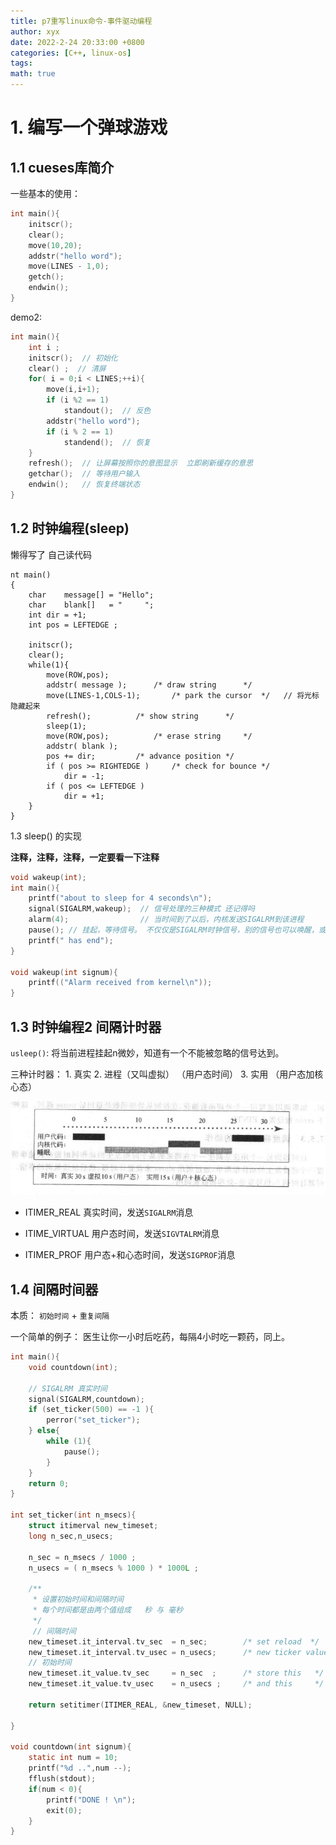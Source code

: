 ```yaml
---
title: p7重写linux命令-事件驱动编程
author: xyx
date: 2022-2-24 20:33:00 +0800
categories: [C++, linux-os]
tags: 
math: true
---
```



# 1. 编写一个弹球游戏

## 1.1 cueses库简介

一些基本的使用：
```c
int main(){
    initscr();
    clear();
    move(10,20);
    addstr("hello word");
    move(LINES - 1,0);
    getch();
    endwin();
}
```

demo2:

```c
int main(){
    int i ;
    initscr();  // 初始化
    clear() ;  // 清屏
    for( i = 0;i < LINES;++i){
        move(i,i+1);
        if (i %2 == 1)
            standout();  // 反色
        addstr("hello word");
        if (i % 2 == 1)
            standend();  // 恢复
    }
    refresh();  // 让屏幕按照你的意图显示  立即刷新缓存的意思
    getchar();  // 等待用户输入
    endwin();   // 恢复终端状态
}
```


## 1.2 时钟编程(sleep)


懒得写了 自己读代码
```
nt main()
{
    char	message[] = "Hello";
    char	blank[]   = "     ";
    int	dir = +1;
    int	pos = LEFTEDGE ;

    initscr();
    clear();
    while(1){
        move(ROW,pos);
        addstr( message );		/* draw string		*/
        move(LINES-1,COLS-1);		/* park the cursor	*/   // 将光标隐藏起来
        refresh();			/* show string		*/
        sleep(1);
        move(ROW,pos);			/* erase string		*/
        addstr( blank );
        pos += dir;			/* advance position	*/
        if ( pos >= RIGHTEDGE )		/* check for bounce	*/
            dir = -1;
        if ( pos <= LEFTEDGE )
            dir = +1;
    }
}
```

1.3 sleep() 的实现

**注释，注释，注释，一定要看一下注释**

```c
void wakeup(int);
int main(){
    printf("about to sleep for 4 seconds\n");
    signal(SIGALRM,wakeup);  // 信号处理的三种模式 还记得吗
    alarm(4);                // 当时间到了以后，内核发送SIGALRM到该进程
    pause(); // 挂起，等待信号。 不仅仅是SIGALRM时钟信号，别的信号也可以唤醒，或者死亡
    printf(" has end");
}

void wakeup(int signum){
    printf(("Alarm received from kernel\n"));
}
```

## 1.3 时钟编程2 间隔计时器

`usleep()`: 将当前进程挂起n微妙，知道有一个不能被忽略的信号达到。

三种计时器：
    1. 真实
    2. 进程（又叫虚拟） （用户态时间）
    3. 实用 （用户态加核心态）

![p](/assets/ims/2022.02/p9.png)



- ITIMER_REAL
    真实时间，发送`SIGALRM`消息

- ITIME_VIRTUAL
    用户态时间，发送`SIGVTALRM`消息

- ITIMER_PROF
    用户态+和心态时间，发送`SIGPROF`消息

## 1.4 间隔时间器

本质： `初始时间` + `重复间隔`

一个简单的例子： 医生让你一小时后吃药，每隔4小时吃一颗药，同上。

```c
int main(){
    void countdown(int);

    // SIGALRM 真实时间
    signal(SIGALRM,countdown);
    if (set_ticker(500) == -1 ){
        perror("set_ticker");
    } else{
        while (1){
            pause();
        }
    }
    return 0;
}

int set_ticker(int n_msecs){
    struct itimerval new_timeset;
    long n_sec,n_usecs;

    n_sec = n_msecs / 1000 ;
    n_usecs = ( n_msecs % 1000 ) * 1000L ;

    /**
     * 设置初始时间和间隔时间
     * 每个时间都是由两个值组成   秒 与 毫秒
     */
     // 间隔时间
    new_timeset.it_interval.tv_sec  = n_sec;        /* set reload  */
    new_timeset.it_interval.tv_usec = n_usecs;      /* new ticker value */
    // 初始时间
    new_timeset.it_value.tv_sec     = n_sec  ;      /* store this   */
    new_timeset.it_value.tv_usec    = n_usecs ;     /* and this     */

    return setitimer(ITIMER_REAL, &new_timeset, NULL);

}

void countdown(int signum){
    static int num = 10;
    printf("%d ..",num --);
    fflush(stdout);
    if(num < 0){
        printf("DONE ! \n");
        exit(0);
    }
}
```



